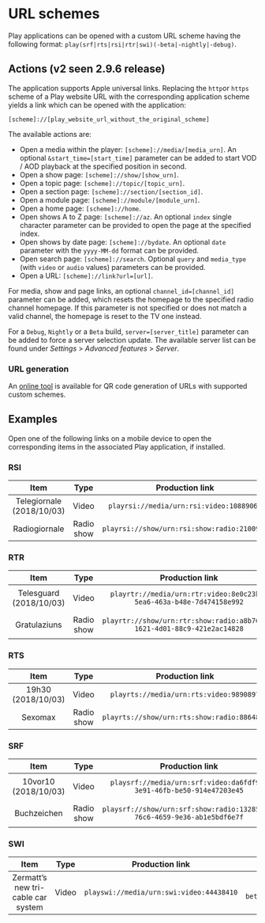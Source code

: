 # URL schemes

Play applications can be opened with a custom URL scheme having the following format: `play(srf|rts|rsi|rtr|swi)(-beta|-nightly|-debug)`.

## Actions (v2 seen 2.9.6 release)

The application supports Apple universal links. Replacing the `http`or `https` scheme of a Play website URL with the corresponding application scheme yields a link which can be opened with the application:

`[scheme]://[play_website_url_without_the_original_scheme]`

The available actions are:

* Open a media within the player: `[scheme]://media/[media_urn]`. An optional `&start_time=[start_time]` parameter can be added to start VOD / AOD playback at the specified position in second.
* Open a show page: `[scheme]://show/[show_urn]`.
* Open a topic page: `[scheme]://topic/[topic_urn]`.
* Open a section page: `[scheme]://section/[section_id]`.
* Open a module page: `[scheme]://module/[module_urn]`.
* Open a home page: `[scheme]://home`.
* Open shows A to Z page: `[scheme]://az`. An optional `index` single character parameter can be provided to open the page at the specified index.
* Open shows by date page: `[scheme]://bydate`. An optional `date` parameter with the `yyyy-MM-dd` format can be provided.
* Open search page: `[scheme]://search`. Optional `query` and `media_type` (with `video` or `audio` values) parameters can be provided.
* Open a URL: `[scheme]://link?url=[url]`.

For media, show and page links, an optional `channel_id=[channel_id]` parameter can be added, which resets the homepage to the specified radio channel homepage. If this parameter is not specified or does not match a valid channel, the homepage is reset to the TV one instead.

For a `Debug`, `Nightly` or a `Beta` build, `server=[server_title]` parameter can be added to force a server selection update. The available server list can be found under *Settings* > *Advanced features* > *Server*.

### URL generation

An [online tool](https://play-mmf.herokuapp.com/deeplink/index.html) is available for QR code generation of URLs with supported custom schemes.

## Examples

Open one of the following links on a mobile device to open the corresponding items in the associated Play application, if installed.

### RSI

| Item | Type | Production link | Beta link | Nightly link | Debug link |
|:--:|:--:|:--:|:--:|:--:|:--:|
| Telegiornale (2018/10/03) | Video | `playrsi://media/urn:rsi:video:10889069` | `playrsi-beta://media/urn:rsi:video:10889069` | `playrsi-nightly://media/urn:rsi:video:10889069` | `playrsi-debug://media/urn:rsi:video:10889069` |
| Radiogiornale | Radio show | `playrsi://show/urn:rsi:show:radio:2100980` | `playrsi-beta://show/urn:rsi:show:radio:2100980` | `playrsi-nightly://show/urn:rsi:show:radio:2100980` | `playrsi-debug://show/urn:rsi:show:radio:2100980` |

### RTR

| Item | Type | Production link | Beta link | Nightly link | Debug link |
|:--:|:--:|:--:|:--:|:--:|:--:|
| Telesguard (2018/10/03) | Video | `playrtr://media/urn:rtr:video:8e0c23b1-5ea6-463a-b48e-7d474158e992` | `playrtr-beta://media/urn:rtr:video:8e0c23b1-5ea6-463a-b48e-7d474158e992` | `playrtr-nightly://media/urn:rtr:video:8e0c23b1-5ea6-463a-b48e-7d474158e992` | `playrtr-debug://media/urn:rtr:video:8e0c23b1-5ea6-463a-b48e-7d474158e992` |
| Gratulaziuns | Radio show | `playrtr://show/urn:rtr:show:radio:a8b76055-1621-4d01-88c9-421e2ac14828` | `playrtr-beta://show/urn:rtr:show:radio:a8b76055-1621-4d01-88c9-421e2ac14828` | `playrtr-nightly://show/urn:rtr:show:radio:a8b76055-1621-4d01-88c9-421e2ac14828` | `playrtr-debug://show/urn:rtr:show:radio:a8b76055-1621-4d01-88c9-421e2ac14828` |

### RTS

| Item | Type | Production link | Beta link | Nightly link | Debug link |
|:--:|:--:|:--:|:--:|:--:|:--:|
| 19h30 (2018/10/03) | Video | `playrts://media/urn:rts:video:9890897` | `playrts-beta://media/urn:rts:video:9890897` | `playrts-nightly://media/urn:rts:video:9890897` | `playrts-debug://open?urn=urn:rts:video:9890897` |
| Sexomax | Radio show | `playrts://show/urn:rts:show:radio:8864883` | `playrts-beta://show/urn:rts:show:radio:8864883` | `playrts-nightly://show/urn:rts:show:radio:8864883` | `playrts-debug://show/urn:rts:show:radio:8864883` |

### SRF

| Item | Type | Production link | Beta link | Nightly link | Debug link |
|:--:|:--:|:--:|:--:|:--:|:--:|
| 10vor10 (2018/10/03) | Video | `playsrf://media/urn:srf:video:da6fdf91-3e91-46fb-be50-914e47203e45` | `playsrf-beta://media/urn:srf:video:da6fdf91-3e91-46fb-be50-914e47203e45` | `playsrf-nightly://media/urn:srf:video:da6fdf91-3e91-46fb-be50-914e47203e45` | `playsrf-debug://media/urn:srf:video:da6fdf91-3e91-46fb-be50-914e47203e45` |
| Buchzeichen | Radio show | `playsrf://show/urn:srf:show:radio:132857ed-76c6-4659-9e36-ab1e5bdf6e7f` | `playsrf-beta://show/urn:srf:show: radio:132857ed-76c6-4659-9e36-ab1e5bdf6e7f` | `playsrf-nightly://show/urn:srf:show: radio:132857ed-76c6-4659-9e36-ab1e5bdf6e7f` | `playsrf-debug://show/urn:srf:show: radio:132857ed-76c6-4659-9e36-ab1e5bdf6e7f` |

### SWI

| Item | Type | Production link | Beta link | Nightly link | Debug link |
|:--:|:--:|:--:|:--:|:--:|:--:|
| Zermatt’s new tri-cable car system | Video | `playswi://media/urn:swi:video:44438410` | `playswi-beta://media/urn:swi:video:44438410` | `playswi-nightly://media/urn:swi:video:44438410` | `playswi-debug://media/urn:swi:video:44438410` |